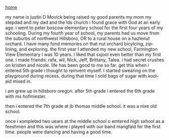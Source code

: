 [home](justinmovickthemovie.github.io/README.md)

my name is justin D Movick being raised ny good parents my mom my stepdad and my dad and the lds church i found grace with God at an early age. 
i went to peter boscow elementary school for the first four years of my schooling. During my fourth year of school, my parents had us move from the suburbs of northwest Hillsboro, OR to a rural house on a hazlenut orchard. I have many fond memories on that nut orchard bicylcing, zip-lining, and exploring.
the first year I attended my new school, Farmington View Elementary I was 10 years. I liked that sxjool even better than my first one. 
i made friends: rafa, wil, Nick, Jeff, Brittany, Talea. i had secret crushes on kristen and nicole. life has been good to me so far.
get this when i entered 5th grade i thought to reinvent myself. I started swearing on the playground during recess. during that time I sold bags of sugar with kool-aid mixed in. 

i am grew up in hillsboro oregon.
after 5th grade i entered the 6th grade with ms hofmiester. 

then i entered the 7th grade at jb thomas middle school. it was a nixe old school.

once i xompleted two uears at the middle school o emtered high sxhool as a feeshmen and this was where i played with our band mangfald for the first time. people were dancing and having a good time. 



